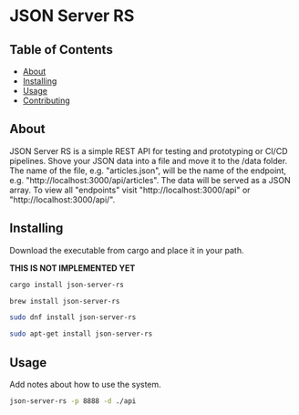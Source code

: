 # JSON Server RS

## Table of Contents

- [About](#about)
- [Installing](#installing)
- [Usage](#usage)
- [Contributing](../CONTRIBUTING.md)

## About <a name = "about"></a>

JSON Server RS is a simple REST API for testing and prototyping or CI/CD pipelines. Shove your JSON data into a file and move it to the /data folder. The name of the file, e.g. "articles.json", will be the name of the endpoint, e.g. "http://localhost:3000/api/articles". The data will be served as a JSON array. To view all "endpoints" visit "http://localhost:3000/api" or "http://localhost:3000/api/".

## Installing <a name = "installing"></a>

Download the executable from cargo and place it in your path.

**THIS IS NOT IMPLEMENTED YET**

```sh
cargo install json-server-rs
```

```sh
brew install json-server-rs
```

```sh
sudo dnf install json-server-rs
```

```sh
sudo apt-get install json-server-rs
```

## Usage <a name = "usage"></a>

Add notes about how to use the system.

```sh
json-server-rs -p 8888 -d ./api
```
